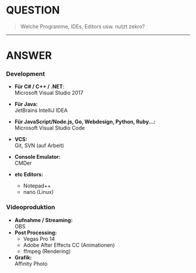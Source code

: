 # QUESTION

> Welche Programme, IDEs, Editors usw. nutzt zekro?

---

# ANSWER

### Development

- **Für C# / C++ / .NET**:  
  Microsoft Visual Studio 2017 
- **Für Java:**  
  JetBrains IntelliJ IDEA
- **Für JavaScript/Node.js, Go, Webdesign, Python, Ruby...:**  
  Microsoft Visual Studio Code

- **VCS:**  
  Git, SVN (auf Arbeit)
- **Console Emulator:**  
  CMDer
- **etc Editors:**
  - Notepad++
  - nano (Linux)
  
### Videoproduktion

- **Aufnahme / Streaming:**  
  OBS
- **Post Processing:**
  - Vegas Pro 14
  - Adobe After Effects CC (Animationen)
  - ffmpeg (Rendering)
- **Grafik:**  
  Affinity Photo
  
